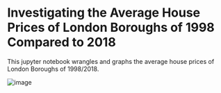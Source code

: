 # Investigating the Average House Prices of London Boroughs of 1998 Compared to 2018 

This jupyter notebook wrangles and graphs the average house prices of London Boroughs of 1998/2018.

![image](https://user-images.githubusercontent.com/79125303/168331791-cf97a025-7b7c-4ae6-ad12-65e69d847fc4.png)
